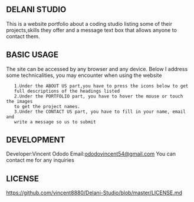 ## DELANI STUDIO
This is a website portfolio about a coding studio listing some of 
their projects,skills they offer and a message text box that allows
anyone to contact them.
## BASIC USAGE
The site can be accessed by any browser and any device.
Below I address some technicalities, you may encounter when using the
website
```
   1.Under the ABOUT US part,you have to press the icons below to get
   full descriptions of the headings listed
   2.Under the PORTFOLIO part, you have to hover the mouse or touch the images
   to get the project names.
   3.Under the CONTACT US part, you have to fill in your name, email and
   write a message so us to submit
```
## DEVELOPMENT
Developer:Vincent Ododo
Email:ododovincent54@gmail.com
You can contact me for any inquiries
## LICENSE
https://github.com/vincent8880/Delani-Studio/blob/master/LICENSE.md
